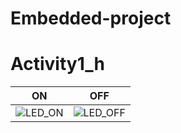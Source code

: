 # Embedded-project
# Activity1_h
|ON|OFF|
|:--:|:--:|
|![LED_ON](https://user-images.githubusercontent.com/66767118/126944280-d6363384-3809-4739-8d22-a258dfc07f90.png)|![LED_OFF](https://user-images.githubusercontent.com/66767118/126944418-efecb3ee-5dbf-4758-9873-dde2612acf2b.png)|



